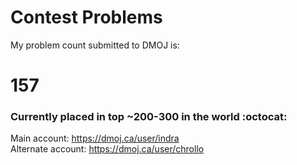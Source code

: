 # Contest Problems

My problem count submitted to DMOJ is:
# 157
### Currently placed in top ~200-300 in the world  :octocat:
Main account:
https://dmoj.ca/user/indra <br />
Alternate account:
https://dmoj.ca/user/chrollo
